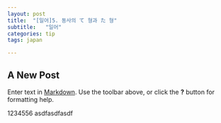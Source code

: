 ```yaml
---
layout: post
title:  "[일어]5. 동사의 て 형과 た 형"
subtitle:   "일어"
categories: tip
tags: japan

---
```

## A New Post

Enter text in [Markdown](http://daringfireball.net/projects/markdown/). Use the toolbar above, or click the **?** button for formatting help.


1234556
asdfasdfasdf